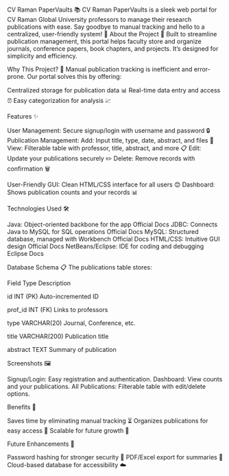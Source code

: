 CV Raman PaperVaults 📚
CV Raman PaperVaults is a sleek web portal for CV Raman Global University professors to manage their research publications with ease. Say goodbye to manual tracking and hello to a centralized, user-friendly system! 🚀
About the Project 🌟
Built to streamline publication management, this portal helps faculty store and organize journals, conference papers, book chapters, and projects. It’s designed for simplicity and efficiency.

Why This Project? 🤔
Manual publication tracking is inefficient and error-prone. Our portal solves this by offering:

Centralized storage for publication data 📊
Real-time data entry and access ⏰
Easy categorization for analysis 📈

Features ✨

User Management: Secure signup/login with username and password 🔒
Publication Management:
Add: Input title, type, date, abstract, and files 📝
View: Filterable table with professor, title, abstract, and more 📋
Edit: Update your publications securely ✏️
Delete: Remove records with confirmation 🗑️


User-Friendly GUI: Clean HTML/CSS interface for all users 😊
Dashboard: Shows publication counts and your records 📊

Technologies Used 🛠️

Java: Object-oriented backbone for the app Official Docs
JDBC: Connects Java to MySQL for SQL operations Official Docs
MySQL: Structured database, managed with Workbench Official Docs
HTML/CSS: Intuitive GUI design Official Docs
NetBeans/Eclipse: IDE for coding and debugging Eclipse Docs

Database Schema 📋
The publications table stores:



Field
Type
Description



id
INT (PK)
Auto-incremented ID


prof_id
INT (FK)
Links to professors


type
VARCHAR(20)
Journal, Conference, etc.


title
VARCHAR(200)
Publication title


abstract
TEXT
Summary of publication


Screenshots 🖼️

Signup/Login: Easy registration and authentication.
Dashboard: View counts and your publications.
All Publications: Filterable table with edit/delete options.

Benefits 🌈

Saves time by eliminating manual tracking ⏳
Organizes publications for easy access 📂
Scalable for future growth 🚀

Future Enhancements 🔮

Password hashing for stronger security 🔐
PDF/Excel export for summaries 📄
Cloud-based database for accessibility ☁️

